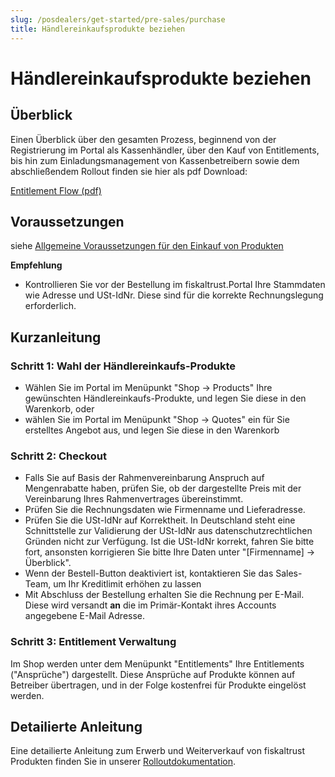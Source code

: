 ```yaml
---
slug: /posdealers/get-started/pre-sales/purchase
title: Händlereinkaufsprodukte beziehen
---
```


# 	Händlereinkaufsprodukte beziehen

## Überblick

Einen Überblick über den gesamten Prozess, beginnend von der Registrierung im Portal als Kassenhändler, über den Kauf von Entitlements, bis hin zum Einladungsmanagement von Kassenbetreibern sowie dem abschließendem Rollout finden sie hier als pdf Download:

[Entitlement Flow (pdf)](media/entitlement-flow-overview.pdf)

## Voraussetzungen

siehe [Allgemeine Voraussetzungen für den Einkauf von Produkten](purchase-requirements.md)

**Empfehlung**

- Kontrollieren Sie  vor der Bestellung im fiskaltrust.Portal Ihre Stammdaten wie Adresse und USt-IdNr. Diese sind für die korrekte Rechnungslegung erforderlich. 

## Kurzanleitung

### Schritt 1: Wahl der Händlereinkaufs-Produkte

- Wählen Sie im Portal im Menüpunkt "Shop &rarr; Products" Ihre gewünschten Händlereinkaufs-Produkte, und legen Sie diese in den Warenkorb, oder
- wählen Sie im Portal im Menüpunkt  "Shop &rarr; Quotes" ein für Sie erstelltes Angebot aus, und legen Sie diese in den Warenkorb

### Schritt 2: Checkout

- Falls Sie auf Basis der Rahmenvereinbarung Anspruch auf Mengenrabatte haben, prüfen Sie, ob der dargestellte Preis mit der Vereinbarung Ihres Rahmenvertrages übereinstimmt.
- Prüfen Sie die Rechnungsdaten wie Firmenname und Lieferadresse.
- Prüfen Sie die USt-IdNr auf Korrektheit. In Deutschland steht eine Schnittstelle zur Validierung der USt-IdNr aus datenschutzrechtlichen Gründen nicht zur Verfügung. Ist die USt-IdNr korrekt, fahren Sie bitte fort, ansonsten korrigieren Sie bitte Ihre Daten unter  "[Firmenname] &rarr; Überblick".
- Wenn der Bestell-Button deaktiviert ist, kontaktieren Sie das Sales-Team, um Ihr Kreditlimit erhöhen zu lassen
- Mit Abschluss der Bestellung erhalten Sie die Rechnung per E-Mail. Diese wird versandt **an** die im Primär-Kontakt ihres Accounts angegebene E-Mail Adresse.

### Schritt 3: Entitlement Verwaltung

Im Shop werden unter dem Menüpunkt "Entitlements" Ihre Entitlements ("Ansprüche") dargestellt. Diese Ansprüche auf Produkte können auf Betreiber übertragen, und in der Folge kostenfrei für Produkte eingelöst werden.


## Detailierte Anleitung

Eine detailierte Anleitung zum Erwerb und Weiterverkauf von fiskaltrust Produkten finden Sie in unserer [Rolloutdokumentation](https://docs.fiskaltrust.cloud/de/docs/posdealers/rollout-doc/shop).
